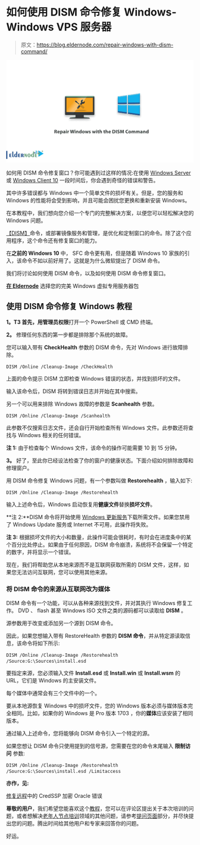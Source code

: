 # 如何使用 DISM 命令修复 Windows-Windows VPS 服务器

> 原文：<https://blog.eldernode.com/repair-windows-with-dism-command/>

![how to Repair Windows with the DISM Command](img/7f9de11c73fd4e992fbb85cf397a5c31.png)

如何用 DISM 命令修复窗口？你可能遇到过这样的情况:在使用 [Windows Server](https://eldernode.com/tag/windows-server/) 或 [Windows Client 10](https://eldernode.com/tag/windows-10/) 一段时间后，你会遇到奇怪的错误和警告。

其中许多错误都与 Windows 中一个简单文件的损坏有关。但是，您的服务和 Windows 的性能将会受到影响，并且可能会困扰您更换和重新安装 Windows。

在本教程中，我们想向您介绍一个专门的完整解决方案，以便您可以轻松解决您的 Windows 问题。

[【DISM】](https://docs.microsoft.com/en-us/windows-hardware/manufacture/desktop/dism---deployment-image-servicing-and-management-technical-reference-for-windows)命令，或部署镜像服务和管理，是优化和定制窗口的命令。除了这个应用程序，这个命令还有修复窗口的能力。

在**之前的 Windows 10** 中， SFC 命令更有用，但是随着 Windows 10 家族的引入，该命令不如以前好用了。这就是为什么微软提出了 DISM 命令。

我们将讨论如何使用 DISM 命令，以及如何使用 DISM 命令修复窗口。

[**在 Eldernode**](https://eldernode.com/windows-vps/) 选择您的完美 Windows 虚拟专用服务器包

## 使用 DISM 命令修复 Windows 教程

**1。**T3 首先，用**管理员权限**打开一个 PowerShell 或 CMD 终端。

**2。** 修理任何东西的第一步都是排除那个系统的故障。

您可以输入带有 **CheckHealth** 参数的 DISM 命令，先对 Windows 进行故障排除。

```
DISM /Online /Cleanup-Image /CheckHealth
```

上面的命令提示 DISM 立即检查 Windows 错误的状态，并找到损坏的文件。

输入该命令后，DISM 将转到错误日志并开始在其中搜索。

另一个可以用来排除 Windows 故障的参数是 **Scanhealth** 参数。

```
DISM /Online /Cleanup-Image /Scanhealth
```

此参数不仅搜索日志文件，还会自行开始检查所有 Windows 文件。此参数还将查找与 Windows 相关的任何错误。

**注 1:** 由于检查每个 Windows 文件，该命令的操作可能需要 10 到 15 分钟。

**3。** 好了，至此你已经设法检查了你的窗户的健康状态。下面介绍如何排除故障和修理窗户。

用 DISM 命令修复 Windows 问题，有一个参数叫做 **Restorehealth** ，输入如下:

```
DISM /Online /Cleanup-Image /Restorehealth
```

输入上述命令后，Windows 启动恢复用**健康文件**替换**损坏文件**。

**注 2:**DISM 命令将开始使用 [Windows 更新服务](https://eldernode.com/disable-auto-update-in-windows/)下载所需文件。如果您禁用了 Windows Update 服务或 Internet 不可用，此操作将失败。

**注 3:** 根据损坏文件的大小和数量，此操作可能会很耗时，有时会在进度条中的某个百分比处停止。如果由于任何原因，DISM 命令崩溃，系统将不会保留一个特定的数字，并将显示一个错误。

现在，我们将帮助您从本地来源而不是互联网获取所需的 DISM 文件，这样，如果您无法访问互联网，您可以使用其他来源。

### 将 DISM 命令的来源从互联网改为媒体

DISM 命令有一个功能，可以从各种来源找到文件，并对其执行 Windows 修复工作。 DVD 、 flash 甚至 Windows ISO 文件之类的源码都可以读取给 **DISM** 。

源参数用于改变或添加另一个源到 DISM 命令。

因此，如果您想输入带有 RestoreHealth 参数的 **DISM 命令**，并从特定源读取信息，该命令将如下所示:

```
DISM /Online /Cleanup-Image /Restorehealth /Source:G:\Sources\install.esd
```

要指定来源，您必须输入文件 **Install.esd** 或 **Install.win** 或 **Install.wsm** 的 URL，它们是 Windows 的主安装文件。

每个媒体中通常会有三个文件中的一个。

要从本地源恢复 Windows 中的损坏文件，您的 Windows 版本必须与媒体版本完全相同。比如，如果你的 Windows 是 Pro 版本 1703 ，你的**媒体**应该安装了相同版本。

通过输入上述命令，您将能够向 DISM 命令引入一个特定的源。

如果您想让 DISM 命令只使用提到的信号源，您需要在您的命令末尾输入 **限制访问** 参数:

```
DISM /Online /Cleanup-Image /Restorehealth /Source:G:\Sources\install.esd /Limitaccess
```

**亦作，见:**

[修复远程](https://eldernode.com/fix-credssp-encryption-oracle-error-in-remote/)中的 CredSSP 加密 Oracle 错误

**尊敬的用户**，我们希望您能喜欢这个[教程](https://eldernode.com/category/tutorial/)，您可以在评论区提出关于本次培训的问题，或者想解决[老年人节点培训](https://eldernode.com/blog/)领域的其他问题，请参考[提问页面](https://eldernode.com/ask)部分，并尽快提出您的问题。腾出时间给其他用户和专家来回答你的问题。

好运。